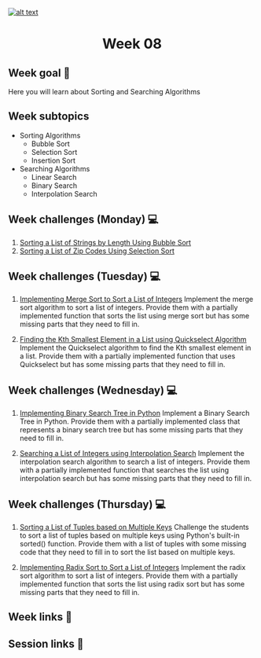 <a href="https://www.core-code.io/">

![alt text](https://uploads-ssl.webflow.com/5eb2f56932c3562feab232e3/5f73550d00249e7e96c9f3de_Logo.png 'corecodeio')

</a>

<h1 align="center">Week 08</h1>

## Week goal 🏁
<p>Here you will learn about Sorting and Searching Algorithms</p>

## Week subtopics

  - Sorting Algorithms
    - Bubble Sort
    - Selection Sort
    - Insertion Sort
  - Searching Algorithms
    - Linear Search
    - Binary Search
    - Interpolation Search


## Week challenges (Monday) 💻
1. [Sorting a List of Strings by Length Using Bubble Sort](./challenges/e00/desc)
2. [Sorting a List of Zip Codes Using Selection Sort](./challenges/e01/desc)

## Week challenges (Tuesday) 💻
1. [Implementing Merge Sort to Sort a List of Integers](./challenges/e02/desc) 
Implement the merge sort algorithm to sort a list of integers. Provide them with a partially implemented function that sorts the list using merge sort but has some missing parts that they need to fill in.

2. [Finding the Kth Smallest Element in a List using Quickselect Algorithm](./challenges/e03/desc)
Implement the Quickselect algorithm to find the Kth smallest element in a list. Provide them with a partially implemented function that uses Quickselect but has some missing parts that they need to fill in.

## Week challenges (Wednesday) 💻
1. [Implementing Binary Search Tree in Python](./challenges/e04/desc)
Implement a Binary Search Tree in Python. Provide them with a partially implemented class that represents a binary search tree but has some missing parts that they need to fill in.

2. [Searching a List of Integers using Interpolation Search](./challenges/e05/desc)
Implement the interpolation search algorithm to search a list of integers. Provide them with a partially implemented function that searches the list using interpolation search but has some missing parts that they need to fill in.

## Week challenges (Thursday) 💻
1. [Sorting a List of Tuples based on Multiple Keys](./challenges/e06/desc)
Challenge the students to sort a list of tuples based on multiple keys using Python's built-in sorted() function. Provide them with a list of tuples with some missing code that they need to fill in to sort the list based on multiple keys.

2. [Implementing Radix Sort to Sort a List of Integers](./challenges/e07/desc)
Implement the radix sort algorithm to sort a list of integers. Provide them with a partially implemented function that sorts the list using radix sort but has some missing parts that they need to fill in.
## Week links 🔗

## Session links 🔗
